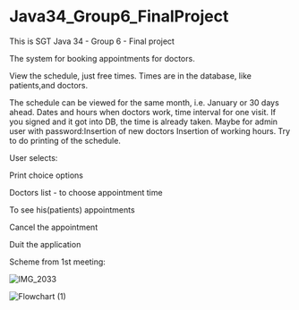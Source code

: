 
# Java34_Group6_FinalProject
This is SGT Java 34 - Group 6 - Final project

The system for booking appointments for doctors.

View the schedule, just free times. Times are in the database, like patients,and doctors.

The schedule can be viewed for the same month, i.e. January or 30 days ahead. Dates and hours when doctors work, time interval for one visit. If you signed and it got into DB, the time is already taken. Maybe for admin user with password:Insertion of new doctors
Insertion of working hours.
Try to do printing of the schedule.
 
User selects:
 
Print choice options
 
Doctors list - to choose appointment time 
 
To see his(patients) appointments
 
Cancel the appointment
 
Duit the application
 
Scheme from 1st meeting:
  
![IMG_2033](https://user-images.githubusercontent.com/122638029/214299315-96842888-2029-4ba0-a2ee-a2e4874bca25.jpg)
 
![Flowchart (1)](https://user-images.githubusercontent.com/86713452/215142395-0abbb876-1016-4cc3-81d4-0e85c1219079.png)
